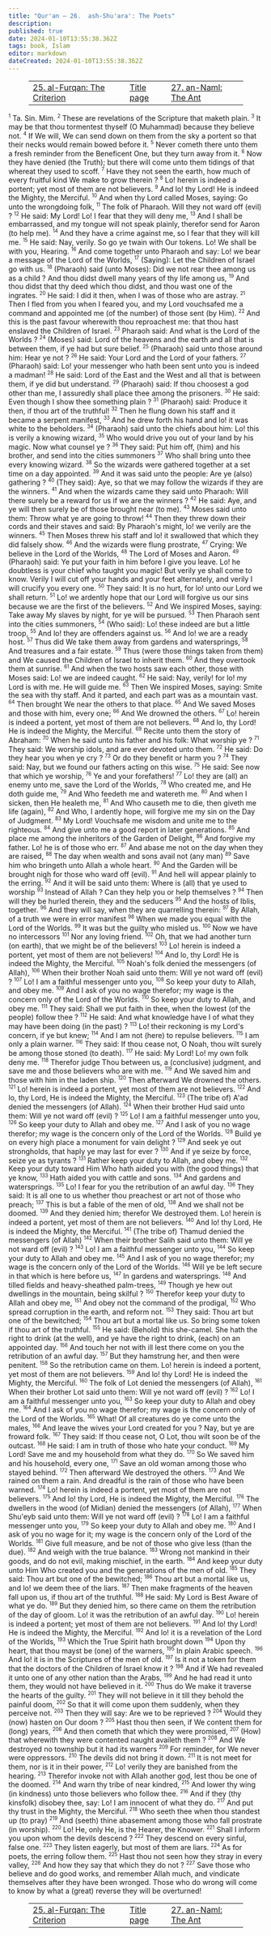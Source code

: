 ```yaml
---
title: "Qur'an — 26.  ash-Shu'ara': The Poets"
description: 
published: true
date: 2024-01-10T13:55:38.362Z
tags: book, Islam
editor: markdown
dateCreated: 2024-01-10T13:55:38.362Z
---
```


<figure class="table chapter-navigator">
  <table>
    <tbody>
      <tr>
        <td>
        <a href="/en/book/Islam/Quran/25">
          <span class="mdi mdi-arrow-left-drop-circle"></span><span class="pl-2">25. al-Furqan: The Criterion</span>
        </a>
        </td>
        <td>
        <a href="/en/book/Islam/Quran">
          <span class="mdi mdi-book-open-variant"></span><span class="pl-2">Title page</span>
        </a>
        </td>
        <td>
        <a href="/en/book/Islam/Quran/27">
          <span class="pr-2">27. an-Naml: The Ant</span><span class="mdi mdi-arrow-right-drop-circle"></span>
        </a>
        </td>
      </tr>
    </tbody>
  </table>
</figure>

<span id="v1"><sup><small>1</small></sup></span>  Ta. Sin. Mim.
<span id="v2"><sup><small>2</small></sup></span>  These are revelations of the Scripture that maketh plain.
<span id="v3"><sup><small>3</small></sup></span>  It may be that thou tormentest thyself (O Muhammad) because they believe not.
<span id="v4"><sup><small>4</small></sup></span>  If We will, We can send down on them from the sky a portent so that their necks would remain bowed before it.
<span id="v5"><sup><small>5</small></sup></span>  Never cometh there unto them a fresh reminder from the Beneficent One, but they turn away from it.
<span id="v6"><sup><small>6</small></sup></span>  Now they have denied (the Truth); but there will come unto them tidings of that whereat they used to scoff.
<span id="v7"><sup><small>7</small></sup></span>  Have they not seen the earth, how much of every fruitful kind We make to grow therein ?
<span id="v8"><sup><small>8</small></sup></span>  Lo! herein is indeed a portent; yet most of them are not believers.
<span id="v9"><sup><small>9</small></sup></span>  And lo! thy Lord! He is indeed the Mighty, the Merciful.
<span id="v10"><sup><small>10</small></sup></span>  And when thy Lord called Moses, saying: Go unto the wrongdoing folk,
<span id="v11"><sup><small>11</small></sup></span>  The folk of Pharaoh. Will they not ward off (evil) ?
<span id="v12"><sup><small>12</small></sup></span>  He said: My Lord! Lo! I fear that they will deny me,
<span id="v13"><sup><small>13</small></sup></span>  And I shall be embarrassed, and my tongue will not speak plainly, therefor send for Aaron (to help me).
<span id="v14"><sup><small>14</small></sup></span>  And they have a crime against me, so I fear that they will kill me.
<span id="v15"><sup><small>15</small></sup></span>  He said: Nay, verily. So go ye twain with Our tokens. Lo! We shall be with you, Hearing.
<span id="v16"><sup><small>16</small></sup></span>  And come together unto Pharaoh and say: Lo! we bear a message of the Lord of the Worlds,
<span id="v17"><sup><small>17</small></sup></span>  (Saying): Let the Children of Israel go with us.
<span id="v18"><sup><small>18</small></sup></span>  (Pharaoh) said (unto Moses): Did we not rear thee among us as a child ? And thou didst dwell many years of thy life among us,
<span id="v19"><sup><small>19</small></sup></span>  And thou didst that thy deed which thou didst, and thou wast one of the ingrates.
<span id="v20"><sup><small>20</small></sup></span>  He said: I did it then, when I was of those who are astray.
<span id="v21"><sup><small>21</small></sup></span>  Then I fled from you when I feared you, and my Lord vouchsafed me a command and appointed me (of the number) of those sent (by Him).
<span id="v22"><sup><small>22</small></sup></span>  And this is the past favour wherewith thou reproachest me: that thou hast enslaved the Children of Israel.
<span id="v23"><sup><small>23</small></sup></span>  Pharaoh said: And what is the Lord of the Worlds ?
<span id="v24"><sup><small>24</small></sup></span>  (Moses) said: Lord of the heavens and the earth and all that is between them, if ye had but sure belief.
<span id="v25"><sup><small>25</small></sup></span>  (Pharaoh) said unto those around him: Hear ye not ?
<span id="v26"><sup><small>26</small></sup></span>  He said: Your Lord and the Lord of your fathers.
<span id="v27"><sup><small>27</small></sup></span>  (Pharaoh) said: Lo! your messenger who hath been sent unto you is indeed a madman!
<span id="v28"><sup><small>28</small></sup></span>  He said: Lord of the East and the West and all that is between them, if ye did but understand.
<span id="v29"><sup><small>29</small></sup></span>  (Pharaoh) said: If thou choosest a god other than me, I assuredly shall place thee among the prisoners.
<span id="v30"><sup><small>30</small></sup></span>  He said: Even though I show thee something plain ?
<span id="v31"><sup><small>31</small></sup></span>  (Pharaoh) said: Produce it then, if thou art of the truthful!
<span id="v32"><sup><small>32</small></sup></span>  Then he flung down his staff and it became a serpent manifest,
<span id="v33"><sup><small>33</small></sup></span>  And he drew forth his hand and lo! it was white to the beholders.
<span id="v34"><sup><small>34</small></sup></span>  (Pharaoh) said unto the chiefs about him: Lo! this is verily a knowing wizard,
<span id="v35"><sup><small>35</small></sup></span>  Who would drive you out of your land by his magic. Now what counsel ye ?
<span id="v36"><sup><small>36</small></sup></span>  They said: Put him off, (him) and his brother, and send into the cities summoners
<span id="v37"><sup><small>37</small></sup></span>  Who shall bring unto thee every knowing wizard.
<span id="v38"><sup><small>38</small></sup></span>  So the wizards were gathered together at a set time on a day appointed.
<span id="v39"><sup><small>39</small></sup></span>  And it was said unto the people: Are ye (also) gathering ?
<span id="v40"><sup><small>40</small></sup></span>  (They said): Aye, so that we may follow the wizards if they are the winners.
<span id="v41"><sup><small>41</small></sup></span>  And when the wizards came they said unto Pharaoh: Will there surely be a reward for us if we are the winners ?
<span id="v42"><sup><small>42</small></sup></span>  He said: Aye, and ye will then surely be of those brought near (to me).
<span id="v43"><sup><small>43</small></sup></span>  Moses said unto them: Throw what ye are going to throw!
<span id="v44"><sup><small>44</small></sup></span>  Then they threw down their cords and their staves and said: By Pharaoh's might, lo! we verily are the winners.
<span id="v45"><sup><small>45</small></sup></span>  Then Moses threw his staff and lo! it swallowed that which they did falsely show.
<span id="v46"><sup><small>46</small></sup></span>  And the wizards were flung prostrate,
<span id="v47"><sup><small>47</small></sup></span>  Crying: We believe in the Lord of the Worlds,
<span id="v48"><sup><small>48</small></sup></span>  The Lord of Moses and Aaron.
<span id="v49"><sup><small>49</small></sup></span>  (Pharaoh) said: Ye put your faith in him before I give you leave. Lo! he doubtless is your chief who taught you magic! But verily ye shall come to know. Verily I will cut off your hands and your feet alternately, and verily I will crucify you every one.
<span id="v50"><sup><small>50</small></sup></span>  They said: It is no hurt, for lo! unto our Lord we shall return.
<span id="v51"><sup><small>51</small></sup></span>  Lo! we ardently hope that our Lord will forgive us our sins because we are the first of the believers.
<span id="v52"><sup><small>52</small></sup></span>  And We inspired Moses, saying: Take away My slaves by night, for ye will be pursued.
<span id="v53"><sup><small>53</small></sup></span>  Then Pharaoh sent into the cities summoners,
<span id="v54"><sup><small>54</small></sup></span>  (Who said): Lo! these indeed are but a little troop,
<span id="v55"><sup><small>55</small></sup></span>  And lo! they are offenders against us.
<span id="v56"><sup><small>56</small></sup></span>  And lo! we are a ready host.
<span id="v57"><sup><small>57</small></sup></span>  Thus did We take them away from gardens and watersprings,
<span id="v58"><sup><small>58</small></sup></span>  And treasures and a fair estate.
<span id="v59"><sup><small>59</small></sup></span>  Thus (were those things taken from them) and We caused the Children of Israel to inherit them.
<span id="v60"><sup><small>60</small></sup></span>  And they overtook them at sunrise.
<span id="v61"><sup><small>61</small></sup></span>  And when the two hosts saw each other, those with Moses said: Lo! we are indeed caught.
<span id="v62"><sup><small>62</small></sup></span>  He said: Nay, verily! for lo! my Lord is with me. He will guide me.
<span id="v63"><sup><small>63</small></sup></span>  Then We inspired Moses, saying: Smite the sea with thy staff. And it parted, and each part was as a mountain vast.
<span id="v64"><sup><small>64</small></sup></span>  Then brought We near the others to that place.
<span id="v65"><sup><small>65</small></sup></span>  And We saved Moses and those with him, every one;
<span id="v66"><sup><small>66</small></sup></span>  And We drowned the others.
<span id="v67"><sup><small>67</small></sup></span>  Lo! herein is indeed a portent, yet most of them are not believers.
<span id="v68"><sup><small>68</small></sup></span>  And lo, thy Lord! He is indeed the Mighty, the Merciful.
<span id="v69"><sup><small>69</small></sup></span>  Recite unto them the story of Abraham:
<span id="v70"><sup><small>70</small></sup></span>  When he said unto his father and his folk: What worship ye ?
<span id="v71"><sup><small>71</small></sup></span>  They said: We worship idols, and are ever devoted unto them.
<span id="v72"><sup><small>72</small></sup></span>  He said: Do they hear you when ye cry ?
<span id="v73"><sup><small>73</small></sup></span>  Or do they benefit or harm you ?
<span id="v74"><sup><small>74</small></sup></span>  They said: Nay, but we found our fathers acting on this wise.
<span id="v75"><sup><small>75</small></sup></span>  He said: See now that which ye worship,
<span id="v76"><sup><small>76</small></sup></span>  Ye and your forefathers!
<span id="v77"><sup><small>77</small></sup></span>  Lo! they are (all) an enemy unto me, save the Lord of the Worlds,
<span id="v78"><sup><small>78</small></sup></span>  Who created me, and He doth guide me,
<span id="v79"><sup><small>79</small></sup></span>  And Who feedeth me and watereth me.
<span id="v80"><sup><small>80</small></sup></span>  And when I sicken, then He healeth me,
<span id="v81"><sup><small>81</small></sup></span>  And Who causeth me to die, then giveth me life (again),
<span id="v82"><sup><small>82</small></sup></span>  And Who, I ardently hope, will forgive me my sin on the Day of Judgment.
<span id="v83"><sup><small>83</small></sup></span>  My Lord! Vouchsafe me wisdom and unite me to the righteous.
<span id="v84"><sup><small>84</small></sup></span>  And give unto me a good report in later generations.
<span id="v85"><sup><small>85</small></sup></span>  And place me among the inheritors of the Garden of Delight,
<span id="v86"><sup><small>86</small></sup></span>  And forgive my father. Lo! he is of those who err.
<span id="v87"><sup><small>87</small></sup></span>  And abase me not on the day when they are raised,
<span id="v88"><sup><small>88</small></sup></span>  The day when wealth and sons avail not (any man)
<span id="v89"><sup><small>89</small></sup></span>  Save him who bringeth unto Allah a whole heart.
<span id="v90"><sup><small>90</small></sup></span>  And the Garden will be brought nigh for those who ward off (evil).
<span id="v91"><sup><small>91</small></sup></span>  And hell will appear plainly to the erring.
<span id="v92"><sup><small>92</small></sup></span>  And it will be said unto them: Where is (all) that ye used to worship
<span id="v93"><sup><small>93</small></sup></span>  Instead of Allah ? Can they help you or help themselves ?
<span id="v94"><sup><small>94</small></sup></span>  Then will they be hurled therein, they and the seducers
<span id="v95"><sup><small>95</small></sup></span>  And the hosts of Iblis, together.
<span id="v96"><sup><small>96</small></sup></span>  And they will say, when they are quarrelling therein:
<span id="v97"><sup><small>97</small></sup></span>  By Allah, of a truth we were in error manifest
<span id="v98"><sup><small>98</small></sup></span>  When we made you equal with the Lord of the Worlds.
<span id="v99"><sup><small>99</small></sup></span>  It was but the guilty who misled us.
<span id="v100"><sup><small>100</small></sup></span>  Now we have no intercessors
<span id="v101"><sup><small>101</small></sup></span>  Nor any loving friend.
<span id="v102"><sup><small>102</small></sup></span>  Oh, that we had another turn (on earth), that we might be of the believers!
<span id="v103"><sup><small>103</small></sup></span>  Lo! herein is indeed a portent, yet most of them are not believers!
<span id="v104"><sup><small>104</small></sup></span>  And lo, thy Lord! He is indeed the Mighty, the Merciful.
<span id="v105"><sup><small>105</small></sup></span>  Noah's folk denied the messengers (of Allah),
<span id="v106"><sup><small>106</small></sup></span>  When their brother Noah said unto them: Will ye not ward off (evil) ?
<span id="v107"><sup><small>107</small></sup></span>  Lo! I am a faithful messenger unto you,
<span id="v108"><sup><small>108</small></sup></span>  So keep your duty to Allah, and obey me.
<span id="v109"><sup><small>109</small></sup></span>  And I ask of you no wage therefor; my wage is the concern only of the Lord of the Worlds.
<span id="v110"><sup><small>110</small></sup></span>  So keep your duty to Allah, and obey me.
<span id="v111"><sup><small>111</small></sup></span>  They said: Shall we put faith in thee, when the lowest (of the people) follow thee ?
<span id="v112"><sup><small>112</small></sup></span>  He said: And what knowledge have I of what they may have been doing (in the past) ?
<span id="v113"><sup><small>113</small></sup></span>  Lo! their reckoning is my Lord's concern, if ye but knew;
<span id="v114"><sup><small>114</small></sup></span>  And I am not (here) to repulse believers.
<span id="v115"><sup><small>115</small></sup></span>  I am only a plain warner.
<span id="v116"><sup><small>116</small></sup></span>  They said: If thou cease not, O Noah, thou wilt surely be among those stoned (to death).
<span id="v117"><sup><small>117</small></sup></span>  He said: My Lord! Lo! my own folk deny me.
<span id="v118"><sup><small>118</small></sup></span>  Therefor judge Thou between us, a (conclusive) judgment, and save me and those believers who are with me.
<span id="v119"><sup><small>119</small></sup></span>  And We saved him and those with him in the laden ship.
<span id="v120"><sup><small>120</small></sup></span>  Then afterward We drowned the others.
<span id="v121"><sup><small>121</small></sup></span>  Lo! herein is indeed a portent, yet most of them are not believers.
<span id="v122"><sup><small>122</small></sup></span>  And lo, thy Lord, He is indeed the Mighty, the Merciful.
<span id="v123"><sup><small>123</small></sup></span>  (The tribe of) A'ad denied the messengers (of Allah).
<span id="v124"><sup><small>124</small></sup></span>  When their brother Hud said unto them: Will ye not ward off (evil) ?
<span id="v125"><sup><small>125</small></sup></span>  Lo! I am a faithful messenger unto you,
<span id="v126"><sup><small>126</small></sup></span>  So keep your duty to Allah and obey me.
<span id="v127"><sup><small>127</small></sup></span>  And I ask of you no wage therefor; my wage is the concern only of the Lord of the Worlds.
<span id="v128"><sup><small>128</small></sup></span>  Build ye on every high place a monument for vain delight ?
<span id="v129"><sup><small>129</small></sup></span>  And seek ye out strongholds, that haply ye may last for ever ?
<span id="v130"><sup><small>130</small></sup></span>  And if ye seize by force, seize ye as tyrants ?
<span id="v131"><sup><small>131</small></sup></span>  Rather keep your duty to Allah, and obey me.
<span id="v132"><sup><small>132</small></sup></span>  Keep your duty toward Him Who hath aided you with (the good things) that ye know,
<span id="v133"><sup><small>133</small></sup></span>  Hath aided you with cattle and sons.
<span id="v134"><sup><small>134</small></sup></span>  And gardens and watersprings.
<span id="v135"><sup><small>135</small></sup></span>  Lo! I fear for you the retribution of an awful day.
<span id="v136"><sup><small>136</small></sup></span>  They said: It is all one to us whether thou preachest or art not of those who preach;
<span id="v137"><sup><small>137</small></sup></span>  This is but a fable of the men of old,
<span id="v138"><sup><small>138</small></sup></span>  And we shall not be doomed.
<span id="v139"><sup><small>139</small></sup></span>  And they denied him; therefor We destroyed them. Lo! herein is indeed a portent, yet most of them are not believers.
<span id="v140"><sup><small>140</small></sup></span>  And lo! thy Lord, He is indeed the Mighty, the Merciful.
<span id="v141"><sup><small>141</small></sup></span>  (The tribe of) Thamud denied the messengers (of Allah)
<span id="v142"><sup><small>142</small></sup></span>  When their brother Salih said unto them: Will ye not ward off (evil) ?
<span id="v143"><sup><small>143</small></sup></span>  Lo! I am a faithful messenger unto you,
<span id="v144"><sup><small>144</small></sup></span>  So keep your duty to Allah and obey me.
<span id="v145"><sup><small>145</small></sup></span>  And I ask of you no wage therefor; my wage is the concern only of the Lord of the Worlds.
<span id="v146"><sup><small>146</small></sup></span>  Will ye be left secure in that which is here before us,
<span id="v147"><sup><small>147</small></sup></span>  In gardens and watersprings.
<span id="v148"><sup><small>148</small></sup></span>  And tilled fields and heavy-sheathed palm-trees,
<span id="v149"><sup><small>149</small></sup></span>  Though ye hew out dwellings in the mountain, being skilful ?
<span id="v150"><sup><small>150</small></sup></span>  Therefor keep your duty to Allah and obey me,
<span id="v151"><sup><small>151</small></sup></span>  And obey not the command of the prodigal,
<span id="v152"><sup><small>152</small></sup></span>  Who spread corruption in the earth, and reform not.
<span id="v153"><sup><small>153</small></sup></span>  They said: Thou art but one of the bewitched;
<span id="v154"><sup><small>154</small></sup></span>  Thou art but a mortal like us. So bring some token if thou art of the truthful.
<span id="v155"><sup><small>155</small></sup></span>  He said: (Behold) this she-camel. She hath the right to drink (at the well), and ye have the right to drink, (each) on an appointed day.
<span id="v156"><sup><small>156</small></sup></span>  And touch her not with ill lest there come on you the retribution of an awful day.
<span id="v157"><sup><small>157</small></sup></span>  But they hamstrung her, and then were penitent.
<span id="v158"><sup><small>158</small></sup></span>  So the retribution came on them. Lo! herein is indeed a portent, yet most of them are not believers.
<span id="v159"><sup><small>159</small></sup></span>  And lo! thy Lord! He is indeed the Mighty, the Merciful.
<span id="v160"><sup><small>160</small></sup></span>  The folk of Lot denied the messengers (of Allah),
<span id="v161"><sup><small>161</small></sup></span>  When their brother Lot said unto them: Will ye not ward off (evil) ?
<span id="v162"><sup><small>162</small></sup></span>  Lo! I am a faithful messenger unto you,
<span id="v163"><sup><small>163</small></sup></span>  So keep your duty to Allah and obey me.
<span id="v164"><sup><small>164</small></sup></span>  And I ask of you no wage therefor; my wage is the concern only of the Lord of the Worlds.
<span id="v165"><sup><small>165</small></sup></span>  What! Of all creatures do ye come unto the males,
<span id="v166"><sup><small>166</small></sup></span>  And leave the wives your Lord created for you ? Nay, but ye are froward folk.
<span id="v167"><sup><small>167</small></sup></span>  They said: If thou cease not, O Lot, thou wilt soon be of the outcast.
<span id="v168"><sup><small>168</small></sup></span>  He said: I am in truth of those who hate your conduct.
<span id="v169"><sup><small>169</small></sup></span>  My Lord! Save me and my household from what they do.
<span id="v170"><sup><small>170</small></sup></span>  So We saved him and his household, every one,
<span id="v171"><sup><small>171</small></sup></span>  Save an old woman among those who stayed behind.
<span id="v172"><sup><small>172</small></sup></span>  Then afterward We destroyed the others.
<span id="v173"><sup><small>173</small></sup></span>  And We rained on them a rain. And dreadful is the rain of those who have been warned.
<span id="v174"><sup><small>174</small></sup></span>  Lo! herein is indeed a portent, yet most of them are not believers.
<span id="v175"><sup><small>175</small></sup></span>  And lo! thy Lord, He is indeed the Mighty, the Merciful.
<span id="v176"><sup><small>176</small></sup></span>  The dwellers in the wood (of Midian) denied the messengers (of Allah),
<span id="v177"><sup><small>177</small></sup></span>  When Shu'eyb said unto them: Will ye not ward off (evil) ?
<span id="v178"><sup><small>178</small></sup></span>  Lo! I am a faithful messenger unto you,
<span id="v179"><sup><small>179</small></sup></span>  So keep your duty to Allah and obey me.
<span id="v180"><sup><small>180</small></sup></span>  And I ask of you no wage for it; my wage is the concern only of the Lord of the Worlds.
<span id="v181"><sup><small>181</small></sup></span>  Give full measure, and be not of those who give less (than the due).
<span id="v182"><sup><small>182</small></sup></span>  And weigh with the true balance.
<span id="v183"><sup><small>183</small></sup></span>  Wrong not mankind in their goods, and do not evil, making mischief, in the earth.
<span id="v184"><sup><small>184</small></sup></span>  And keep your duty unto Him Who created you and the generations of the men of old.
<span id="v185"><sup><small>185</small></sup></span>  They said: Thou art but one of the bewitched;
<span id="v186"><sup><small>186</small></sup></span>  Thou art but a mortal like us, and lo! we deem thee of the liars.
<span id="v187"><sup><small>187</small></sup></span>  Then make fragments of the heaven fall upon us, if thou art of the truthful.
<span id="v188"><sup><small>188</small></sup></span>  He said: My Lord is Best Aware of what ye do.
<span id="v189"><sup><small>189</small></sup></span>  But they denied him, so there came on them the retribution of the day of gloom. Lo! it was the retribution of an awful day.
<span id="v190"><sup><small>190</small></sup></span>  Lo! herein is indeed a portent; yet most of them are not believers.
<span id="v191"><sup><small>191</small></sup></span>  And lo! thy Lord! He is indeed the Mighty, the Merciful.
<span id="v192"><sup><small>192</small></sup></span>  And lo! it is a revelation of the Lord of the Worlds,
<span id="v193"><sup><small>193</small></sup></span>  Which the True Spirit hath brought down
<span id="v194"><sup><small>194</small></sup></span>  Upon thy heart, that thou mayst be (one) of the warners,
<span id="v195"><sup><small>195</small></sup></span>  In plain Arabic speech.
<span id="v196"><sup><small>196</small></sup></span>  And lo! it is in the Scriptures of the men of old.
<span id="v197"><sup><small>197</small></sup></span>  Is it not a token for them that the doctors of the Children of Israel know it ?
<span id="v198"><sup><small>198</small></sup></span>  And if We had revealed it unto one of any other nation than the Arabs,
<span id="v199"><sup><small>199</small></sup></span>  And he had read it unto them, they would not have believed in it.
<span id="v200"><sup><small>200</small></sup></span>  Thus do We make it traverse the hearts of the guilty.
<span id="v201"><sup><small>201</small></sup></span>  They will not believe in it till they behold the painful doom,
<span id="v202"><sup><small>202</small></sup></span>  So that it will come upon them suddenly, when they perceive not.
<span id="v203"><sup><small>203</small></sup></span>  Then they will say: Are we to be reprieved ?
<span id="v204"><sup><small>204</small></sup></span>  Would they (now) hasten on Our doom ?
<span id="v205"><sup><small>205</small></sup></span>  Hast thou then seen, if We content them for (long) years,
<span id="v206"><sup><small>206</small></sup></span>  And then cometh that which they were promised,
<span id="v207"><sup><small>207</small></sup></span>  (How) that wherewith they were contented naught availeth them ?
<span id="v208"><sup><small>208</small></sup></span>  And We destroyed no township but it had its warners
<span id="v209"><sup><small>209</small></sup></span>  For reminder, for We never were oppressors.
<span id="v210"><sup><small>210</small></sup></span>  The devils did not bring it down.
<span id="v211"><sup><small>211</small></sup></span>  It is not meet for them, nor is it in their power,
<span id="v212"><sup><small>212</small></sup></span>  Lo! verily they are banished from the hearing.
<span id="v213"><sup><small>213</small></sup></span>  Therefor invoke not with Allah another god, lest thou be one of the doomed.
<span id="v214"><sup><small>214</small></sup></span>  And warn thy tribe of near kindred,
<span id="v215"><sup><small>215</small></sup></span>  And lower thy wing (in kindness) unto those believers who follow thee.
<span id="v216"><sup><small>216</small></sup></span>  And if they (thy kinsfolk) disobey thee, say: Lo! I am innocent of what they do.
<span id="v217"><sup><small>217</small></sup></span>  And put thy trust in the Mighty, the Merciful.
<span id="v218"><sup><small>218</small></sup></span>  Who seeth thee when thou standest up (to pray)
<span id="v219"><sup><small>219</small></sup></span>  And (seeth) thine abasement among those who fall prostrate (in worship).
<span id="v220"><sup><small>220</small></sup></span>  Lo! He, only He, is the Hearer, the Knower.
<span id="v221"><sup><small>221</small></sup></span>  Shall I inform you upon whom the devils descend ?
<span id="v222"><sup><small>222</small></sup></span>  They descend on every sinful, false one.
<span id="v223"><sup><small>223</small></sup></span>  They listen eagerly, but most of them are liars.
<span id="v224"><sup><small>224</small></sup></span>  As for poets, the erring follow them.
<span id="v225"><sup><small>225</small></sup></span>  Hast thou not seen how they stray in every valley,
<span id="v226"><sup><small>226</small></sup></span>  And how they say that which they do not ?
<span id="v227"><sup><small>227</small></sup></span>  Save those who believe and do good works, and remember Allah much, and vindicate themselves after they have been wronged. Those who do wrong will come to know by what a (great) reverse they will be overturned!

<figure class="table chapter-navigator">
  <table>
    <tbody>
      <tr>
        <td>
        <a href="/en/book/Islam/Quran/25">
          <span class="mdi mdi-arrow-left-drop-circle"></span><span class="pl-2">25. al-Furqan: The Criterion</span>
        </a>
        </td>
        <td>
        <a href="/en/book/Islam/Quran">
          <span class="mdi mdi-book-open-variant"></span><span class="pl-2">Title page</span>
        </a>
        </td>
        <td>
        <a href="/en/book/Islam/Quran/27">
          <span class="pr-2">27. an-Naml: The Ant</span><span class="mdi mdi-arrow-right-drop-circle"></span>
        </a>
        </td>
      </tr>
    </tbody>
  </table>
</figure>